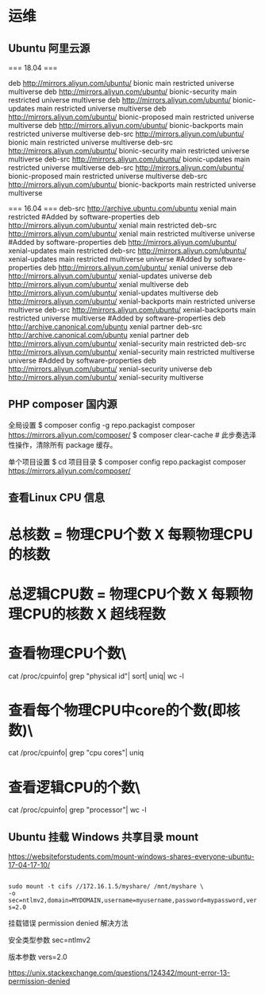 # 	运维
##	Ubuntu 阿里云源
=== 18.04 ===

  deb http://mirrors.aliyun.com/ubuntu/ bionic main restricted universe multiverse
  deb http://mirrors.aliyun.com/ubuntu/ bionic-security main restricted universe multiverse
  deb http://mirrors.aliyun.com/ubuntu/ bionic-updates main restricted universe multiverse
  deb http://mirrors.aliyun.com/ubuntu/ bionic-proposed main restricted universe multiverse
  deb http://mirrors.aliyun.com/ubuntu/ bionic-backports main restricted universe multiverse
  deb-src http://mirrors.aliyun.com/ubuntu/ bionic main restricted universe multiverse
  deb-src http://mirrors.aliyun.com/ubuntu/ bionic-security main restricted universe multiverse
  deb-src http://mirrors.aliyun.com/ubuntu/ bionic-updates main restricted universe multiverse
  deb-src http://mirrors.aliyun.com/ubuntu/ bionic-proposed main restricted universe multiverse
  deb-src http://mirrors.aliyun.com/ubuntu/ bionic-backports main restricted universe multiverse

=== 16.04 ===
  deb-src http://archive.ubuntu.com/ubuntu xenial main restricted #Added by software-properties
  deb http://mirrors.aliyun.com/ubuntu/ xenial main restricted
  deb-src http://mirrors.aliyun.com/ubuntu/ xenial main restricted multiverse universe #Added by software-properties
  deb http://mirrors.aliyun.com/ubuntu/ xenial-updates main restricted
  deb-src http://mirrors.aliyun.com/ubuntu/ xenial-updates main restricted multiverse universe #Added by software-properties
  deb http://mirrors.aliyun.com/ubuntu/ xenial universe
  deb http://mirrors.aliyun.com/ubuntu/ xenial-updates universe
  deb http://mirrors.aliyun.com/ubuntu/ xenial multiverse
  deb http://mirrors.aliyun.com/ubuntu/ xenial-updates multiverse
  deb http://mirrors.aliyun.com/ubuntu/ xenial-backports main restricted universe multiverse
  deb-src http://mirrors.aliyun.com/ubuntu/ xenial-backports main restricted universe multiverse #Added by software-properties
  deb http://archive.canonical.com/ubuntu xenial partner
  deb-src http://archive.canonical.com/ubuntu xenial partner
  deb http://mirrors.aliyun.com/ubuntu/ xenial-security main restricted
  deb-src http://mirrors.aliyun.com/ubuntu/ xenial-security main restricted multiverse universe #Added by software-properties
  deb http://mirrors.aliyun.com/ubuntu/ xenial-security universe
  deb http://mirrors.aliyun.com/ubuntu/ xenial-security multiverse


##	PHP composer 国内源
全局设置
  $ composer config -g repo.packagist composer https://mirrors.aliyun.com/composer/
  $ composer clear-cache # 此步奏选泽性操作，清除所有 package 缓存。
  
单个项目设置
  $ cd 项目目录
  $ composer config repo.packagist composer https://mirrors.aliyun.com/composer/


##	查看Linux CPU 信息
# 总核数 = 物理CPU个数 X 每颗物理CPU的核数

# 总逻辑CPU数 = 物理CPU个数 X 每颗物理CPU的核数 X 超线程数

# 查看物理CPU个数\\
  cat /proc/cpuinfo| grep "physical id"| sort| uniq| wc -l

# 查看每个物理CPU中core的个数(即核数)\\
  cat /proc/cpuinfo| grep "cpu cores"| uniq

# 查看逻辑CPU的个数\\
  cat /proc/cpuinfo| grep "processor"| wc -l



##	Ubuntu 挂载 Windows 共享目录 mount
https://websiteforstudents.com/mount-windows-shares-everyone-ubuntu-17-04-17-10/

<code>
sudo mount -t cifs //172.16.1.5/myshare/ /mnt/myshare \
-o sec=ntlmv2,domain=MYDOMAIN,username=myusername,password=mypassword,vers=2.0
</code>

挂载错误 permission denied 解决方法

安全类型参数 sec=ntlmv2

版本参数 vers=2.0

https://unix.stackexchange.com/questions/124342/mount-error-13-permission-denied
